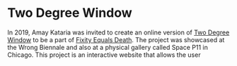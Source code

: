 # Two Degree Window
In 2019, Amay Kataria was invited to create an online version of [Two Degree Window](https://github.com/eulphean/Two-Degree-Window-Art-A-Hack) to be a part of [Fixity Equals Death](https://space-p11.com/f-d#:~:text=Fixity%20Equals%20Death%20is%20a,and%20other%20new%20media%20art.&text=Fixity%20Equals%20Death%20is%20part,terrain%20enveloped%20by%20digital%20colonialism.). The project was showcased at the Wrong Biennale and also at a physical gallery called Space P11 in Chicago. This project is an interactive website that allows the user
